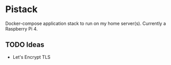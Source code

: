 # Pistack

Docker-compose application stack to run on my home server(s). Currently a Raspberry Pi 4.

## TODO Ideas
* Let's Encrypt TLS